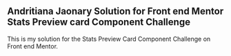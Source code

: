 ## Andritiana Jaonary Solution for Front end Mentor Stats Preview card Component Challenge

This is my solution for the Stats Preview Card Component Challenge on Front end Mentor.